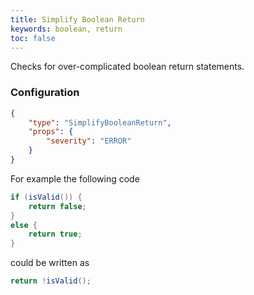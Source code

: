 ```yaml
---
title: Simplify Boolean Return
keywords: boolean, return
toc: false
---
```


Checks for over-complicated boolean return statements.

### Configuration

```json
{
    "type": "SimplifyBooleanReturn",
    "props": {
        "severity": "ERROR"
    }
}
```

For example the following code

```java
if (isValid()) {
    return false;
}
else {
    return true;
}
```
        
could be written as

```java
return !isValid();
```
        